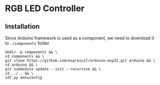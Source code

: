# RGB LED Controller

## Installation

Since Arduino framework is used as a component, we need to download it to `./components` folder

```
mkdir -p components && \
cd components && \
git clone https://github.com/espressif/arduino-esp32.git arduino && \
cd arduino && \
git submodule update --init --recursive && \
cd ../.. && \
idf.py menuconfig
```
